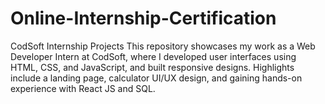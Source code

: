 # Online-Internship-Certification
CodSoft Internship Projects This repository showcases my work as a Web Developer Intern at CodSoft, where I developed user interfaces using HTML, CSS, and JavaScript, and built responsive designs. Highlights include a landing page, calculator UI/UX design, and gaining hands-on experience with React JS and SQL.
